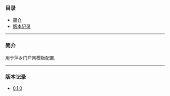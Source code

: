 ### 目录

* [简介](#abstract)
* [版本记录](#version)

---

### <a name="abstract">简介</a>

用于萍乡门户网模板配置.

---

### <a name="version">版本记录</a>

* [0.1.0](./Docs/Version/0.1.0.md "0.1.0")